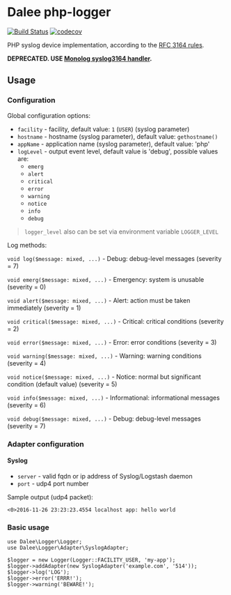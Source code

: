 # Dalee php-logger

[![Build Status](https://travis-ci.org/Dalee/php-logger.svg?branch=master)](https://travis-ci.org/Dalee/php-logger)
[![codecov](https://codecov.io/gh/Dalee/php-logger/branch/master/graph/badge.svg)](https://codecov.io/gh/Dalee/php-logger)

PHP syslog device implementation, according to the [RFC 3164 rules](https://tools.ietf.org/html/rfc5424).

**DEPRECATED. USE [Monolog syslog3164 handler](https://github.com/Dalee/monolog-syslog3164).**

## Usage

### Configuration

Global configuration options:

 * `facility` - facility, default value: `1` (`USER`) (syslog parameter)
 * `hostname` - hostname (syslog parameter), default value: `gethostname()`
 * `appName` - application name (syslog parameter), default value: 'php'
 * `logLevel` - output event level, default value is 'debug', possible values are:
   * `emerg`
   * `alert`
   * `critical`
   * `error`
   * `warning`
   * `notice`
   * `info`
   * `debug`

> `logger_level` also can be set via environment variable `LOGGER_LEVEL`

Log methods:

`void log($message: mixed, ...)` - Debug: debug-level messages (severity = 7)

`void emerg($message: mixed, ...)` - Emergency: system is unusable (severity = 0)

`void alert($message: mixed, ...)` - Alert: action must be taken immediately (severity = 1)

`void critical($message: mixed, ...)` - Critical: critical conditions (severity = 2)

`void error($message: mixed, ...)` - Error: error conditions (severity = 3)

`void warning($message: mixed, ...)` - Warning: warning conditions (severity = 4)

`void notice($message: mixed, ...)` - Notice: normal but significant condition (default value) (severity = 5)

`void info($message: mixed, ...)` - Informational: informational messages (severity = 6)

`void debug($message: mixed, ...)` - Debug: debug-level messages (severity = 7)

### Adapter configuration

#### Syslog

 * `server` - valid fqdn or ip address of Syslog/Logstash daemon
 * `port` - udp4 port number

Sample output (udp4 packet):
```
<0>2016-11-26 23:23:23.4554 localhost app: hello world
```

### Basic usage

```
use Dalee\Logger\Logger;
use Dalee\Logger\Adapter\SyslogAdapter;

$logger = new Logger(Logger::FACILITY_USER, 'my-app');
$logger->addAdapter(new SyslogAdapter('example.com', '514'));
$logger->log('LOG');
$logger->error('ERRR!');
$logger->warning('BEWARE!');
```
